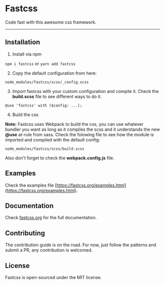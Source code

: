# Fastcss

Code fast with this awesome css framework.

------

## Installation

1. Install via npm

```npm i fastcss``` or ```yarn add fastcss```

2. Copy the default configuration from here:

```node_modules/fastcss/scss/_config.scss```

3. Import fastcss with your custom configuration and compile it. Check the **build.scss** file to see different ways to do it.

```@use 'fastcss' with ($config: ...);```

4. Build the css

**Note:** Fastcss uses Webpack to build the css, you can use whatever bundler you want as long as it compiles the scss and it understands the new **@use** at-rule from sass. Check the folowing file to see how the module is imported and compiled with the default config:

```node_modules/fastcss/scss/build.scss```

Also don't forget to check the **webpack.config.js** file.

## Examples

Check the examples file [https://fastcss.org/examples.html](https://fastcss.org/examples.html).

## Documentation

Check [fastcss.org](http://fastcss.org/) for the full documentation.

## Contributing

The contribution guide is on the road. For now, just follow the patterns and submit a PR, any contribution is welcomed.

## License

Fastcss is open-sourced under the MIT license.
